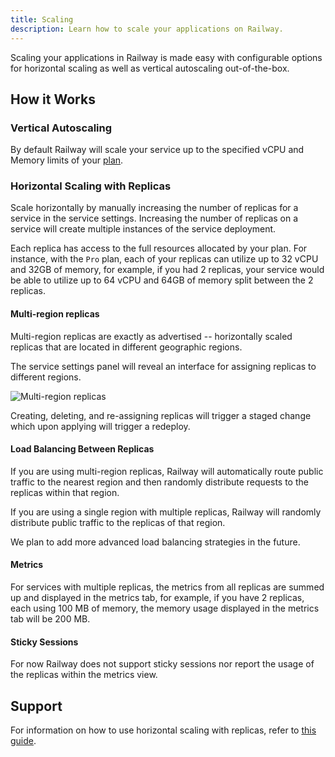 ```yaml
---
title: Scaling
description: Learn how to scale your applications on Railway.
---
```


Scaling your applications in Railway is made easy with configurable options for horizontal scaling as well as vertical autoscaling out-of-the-box.

## How it Works

### Vertical Autoscaling

By default Railway will scale your service up to the specified vCPU and Memory limits of your [plan](/reference/pricing#plans).

### Horizontal Scaling with Replicas

Scale horizontally by manually increasing the number of replicas for a service in the service settings. Increasing the number of replicas on a service will create multiple instances of the service deployment.

Each replica has access to the full resources allocated by your plan. For instance, with the `Pro` plan, each of your replicas can utilize up to 32 vCPU and 32GB of memory, for example, if you had 2 replicas, your service would be able to utilize up to 64 vCPU and 64GB of memory split between the 2 replicas.

#### Multi-region replicas

Multi-region replicas are exactly as advertised -- horizontally scaled replicas that are located in different geographic regions. 

The service settings panel will reveal an interface for assigning replicas to different regions.

<Image 
    src="https://res.cloudinary.com/railway/image/upload/v1733386054/multi-region-replicas_zov7rv.png"
    alt="Multi-region replicas"
    layout="responsive"
    width={1370}
    height={934}
/>

Creating, deleting, and re-assigning replicas will trigger a staged change which upon applying will trigger a redeploy.

#### Load Balancing Between Replicas

If you are using multi-region replicas, Railway will automatically route public traffic to the nearest region and then randomly distribute requests to the replicas within that region.

If you are using a single region with multiple replicas, Railway will randomly distribute public traffic to the replicas of that region.

We plan to add more advanced load balancing strategies in the future.

#### Metrics

For services with multiple replicas, the metrics from all replicas are summed up and displayed in the metrics tab, for example, if you have 2 replicas, each using 100 MB of memory, the memory usage displayed in the metrics tab will be 200 MB.

#### Sticky Sessions

For now Railway does not support sticky sessions nor report the usage of the replicas within the metrics view.

## Support

For information on how to use horizontal scaling with replicas, refer to [this guide](/guides/optimize-performance#configure-horizontal-scaling).